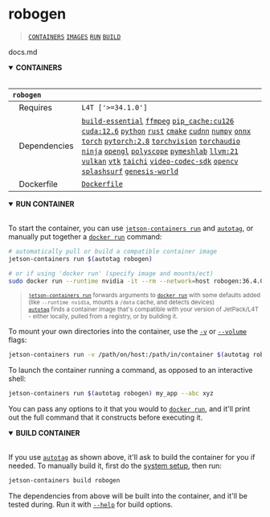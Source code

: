 # robogen

> [`CONTAINERS`](#user-content-containers) [`IMAGES`](#user-content-images) [`RUN`](#user-content-run) [`BUILD`](#user-content-build)

docs.md
<details open>
<summary><b><a id="containers">CONTAINERS</a></b></summary>
<br>

| **`robogen`** | |
| :-- | :-- |
| &nbsp;&nbsp;&nbsp;Requires | `L4T ['>=34.1.0']` |
| &nbsp;&nbsp;&nbsp;Dependencies | [`build-essential`](/packages/build/build-essential) [`ffmpeg`](/packages/multimedia/ffmpeg) [`pip_cache:cu126`](/packages/cuda/cuda) [`cuda:12.6`](/packages/cuda/cuda) [`python`](/packages/build/python) [`rust`](/packages/build/rust) [`cmake`](/packages/build/cmake/cmake_pip) [`cudnn`](/packages/cuda/cudnn) [`numpy`](/packages/numeric/numpy) [`onnx`](/packages/ml/onnx) [`torch`](/packages/pytorch) [`pytorch:2.8`](/packages/pytorch) [`torchvision`](/packages/pytorch/torchvision) [`torchaudio`](/packages/pytorch/torchaudio) [`ninja`](/packages/build/ninja) [`opengl`](/packages/multimedia/opengl) [`polyscope`](/packages/3d/3dvision/polyscope) [`pymeshlab`](/packages/3d/3dvision/pymeshlab) [`llvm:21`](/packages/build/llvm) [`vulkan`](/packages/multimedia/vulkan) [`vtk`](/packages/sim/genesis/vtk) [`taichi`](/packages/sim/genesis/taichi) [`video-codec-sdk`](/packages/multimedia/video-codec-sdk) [`opencv`](/packages/cv/opencv) [`splashsurf`](/packages/sim/genesis/splashSurf) [`genesis-world`](/packages/sim/genesis) |
| &nbsp;&nbsp;&nbsp;Dockerfile | [`Dockerfile`](Dockerfile) |

</details>

<details open>
<summary><b><a id="run">RUN CONTAINER</a></b></summary>
<br>

To start the container, you can use [`jetson-containers run`](/docs/run.md) and [`autotag`](/docs/run.md#autotag), or manually put together a [`docker run`](https://docs.docker.com/engine/reference/commandline/run/) command:
```bash
# automatically pull or build a compatible container image
jetson-containers run $(autotag robogen)

# or if using 'docker run' (specify image and mounts/ect)
sudo docker run --runtime nvidia -it --rm --network=host robogen:36.4.0

```
> <sup>[`jetson-containers run`](/docs/run.md) forwards arguments to [`docker run`](https://docs.docker.com/engine/reference/commandline/run/) with some defaults added (like `--runtime nvidia`, mounts a `/data` cache, and detects devices)</sup><br>
> <sup>[`autotag`](/docs/run.md#autotag) finds a container image that's compatible with your version of JetPack/L4T - either locally, pulled from a registry, or by building it.</sup>

To mount your own directories into the container, use the [`-v`](https://docs.docker.com/engine/reference/commandline/run/#volume) or [`--volume`](https://docs.docker.com/engine/reference/commandline/run/#volume) flags:
```bash
jetson-containers run -v /path/on/host:/path/in/container $(autotag robogen)
```
To launch the container running a command, as opposed to an interactive shell:
```bash
jetson-containers run $(autotag robogen) my_app --abc xyz
```
You can pass any options to it that you would to [`docker run`](https://docs.docker.com/engine/reference/commandline/run/), and it'll print out the full command that it constructs before executing it.
</details>
<details open>
<summary><b><a id="build">BUILD CONTAINER</b></summary>
<br>

If you use [`autotag`](/docs/run.md#autotag) as shown above, it'll ask to build the container for you if needed.  To manually build it, first do the [system setup](/docs/setup.md), then run:
```bash
jetson-containers build robogen
```
The dependencies from above will be built into the container, and it'll be tested during.  Run it with [`--help`](/jetson_containers/build.py) for build options.
</details>
